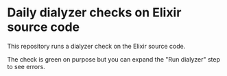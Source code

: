 # Daily dialyzer checks on Elixir source code

This repository runs a dialyzer check on the Elixir source code.

The check is green on purpose but you can expand the "Run dialyzer" step to see errors.
